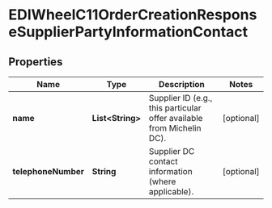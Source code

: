 

# EDIWheelC11OrderCreationResponseSupplierPartyInformationContact


## Properties

| Name | Type | Description | Notes |
|------------ | ------------- | ------------- | -------------|
|**name** | **List&lt;String&gt;** | Supplier ID (e.g., this particular offer available from Michelin DC). |  [optional] |
|**telephoneNumber** | **String** | Supplier DC contact information (where applicable). |  [optional] |



